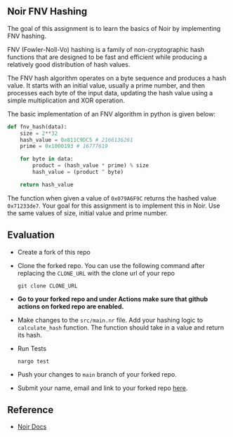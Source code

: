 ## Noir FNV Hashing

The goal of this assignment is to learn the basics of Noir by implementing FNV hashing.

FNV (Fowler-Noll-Vo) hashing is a family of non-cryptographic hash functions that are designed to be fast and efficient while producing a relatively good distribution of hash values.

The FNV hash algorithm operates on a byte sequence and produces a hash value. It starts with an initial value, usually a prime number, and then processes each byte of the input data, updating the hash value using a simple multiplication and XOR operation.

The basic implementation of an FNV algorithm in python is given below:

```python
def fnv_hash(data):
    size = 2**32
    hash_value = 0x811C9DC5 # 2166136261
    prime = 0x1000193 # 16777619

    for byte in data:
        product = (hash_value * prime) % size
        hash_value = (product ^ byte)

    return hash_value
```

The function when given a value of `0x079A6F9C` returns the hashed value `0x71233de7`. Your goal for this assignment is to implement this in Noir. Use the same values of size, initial value and prime number.

## Evaluation

-   Create a fork of this repo

-   Clone the forked repo. You can use the following command after replacing the `CLONE_URL` with the clone url of your repo

    ```
    git clone CLONE_URL
    ```
    
-   **Go to your forked repo and under Actions make sure that github actions on forked repo are enabled.**
  
-   Make changes to the `src/main.nr` file. Add your hashing logic to `calculate_hash` function. The function should take in a value and return its hash.

-   Run Tests
    ```
    nargo test
    ```

-   Push your changes to `main` branch of your forked repo.

-   Submit your name, email and link to your forked repo [here](https://airtable.com/apppwJwKgRGomJLLY/shrlDlkFR3XZKZRmN).

## Reference

- [Noir Docs](https://noir-lang.org/)

